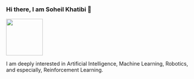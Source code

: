 ### Hi there, I am Soheil Khatibi 👋

<!--
<a href="URL_REDIRECT" target="blank"><img align="center" src="URL_TO_YOUR_IMAGE" height="100" /></a>
-->
<a href="[URL_REDIRECT](https://soheilkhatibi.github.io/)" target="blank"><img align="center" src="[URL_TO_YOUR_IMAGE](https://github.com/SoheilKhatibi/SoheilKhatibi/blob/main/images/Soheil_Khatibi.jpg)" height="100" /></a>

I am deeply interested in Artificial Intelligence, Machine Learning, Robotics, and especially, Reinforcement Learning.


<!--
**SoheilKhatibi/soheilkhatibi** is a ✨ _special_ ✨ repository because its `README.md` (this file) appears on your GitHub profile.

Here are some ideas to get you started:

- 🔭 I’m currently working on ...
- 🌱 I’m currently learning ...
- 👯 I’m looking to collaborate on ...
- 🤔 I’m looking for help with ...
- 💬 Ask me about ...
- 📫 How to reach me: ...
- 😄 Pronouns: ...
- ⚡ Fun fact: ...
-->

